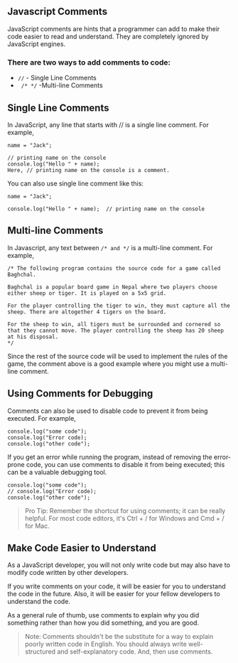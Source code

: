 ## Javascript Comments

JavaScript comments are hints that a programmer can add to make their code easier to read and understand. They are completely ignored by JavaScript engines.

### There are two ways to add comments to code:

- ```//``` - Single Line Comments
- ``` /* */``` -Multi-line Comments

## Single Line Comments
In JavaScript, any line that starts with // is a single line comment. For example,
```
name = "Jack";

// printing name on the console
console.log("Hello " + name);
Here, // printing name on the console is a comment.
```
You can also use single line comment like this:

```
name = "Jack";

console.log("Hello " + name);  // printing name on the console
```

## Multi-line Comments
In Javascript, any text between ```/* and */``` is a multi-line comment. For example,
```
/* The following program contains the source code for a game called Baghchal. 

Baghchal is a popular board game in Nepal where two players choose either sheep or tiger. It is played on a 5x5 grid.

For the player controlling the tiger to win, they must capture all the sheep. There are altogether 4 tigers on the board.

For the sheep to win, all tigers must be surrounded and cornered so that they cannot move. The player controlling the sheep has 20 sheep at his disposal.
*/
```

Since the rest of the source code will be used to implement the rules of the game, the comment above is a good example where you might use a multi-line comment.

## Using Comments for Debugging

Comments can also be used to disable code to prevent it from being executed. For example,
```
console.log("some code");
console.log("Error code);
console.log("other code");
```
If you get an error while running the program, instead of removing the error-prone code, you can use comments to disable it from being executed; this can be a valuable debugging tool.
```
console.log("some code");
// console.log("Error code);
console.log("other code");
```
> Pro Tip: Remember the shortcut for using comments; it can be really helpful. For most code editors, it's Ctrl + / for Windows and Cmd + / for Mac.

## Make Code Easier to Understand
As a JavaScript developer, you will not only write code but may also have to modify code written by other developers.

If you write comments on your code, it will be easier for you to understand the code in the future. Also, it will be easier for your fellow developers to understand the code.

As a general rule of thumb, use comments to explain why you did something rather than how you did something, and you are good.

> Note: Comments shouldn't be the substitute for a way to explain poorly written code in English. You should always write well-structured and self-explanatory code. And, then use comments.

